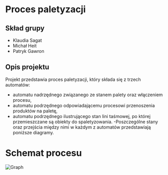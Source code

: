 # Proces paletyzacji
## Skład grupy
* Klaudia Sagat
* Michał Heit
* Patryk Gawron

## Opis projektu

Projekt przedstawia proces paletyzacji, który składa się z trzech automatów: 
* automatu nadrzędnego związanego ze stanem palety oraz włączeniem procesu,
* automatu podrzędnego odpowiadającemu procesowi przenoszenia produktów na paletę,
* automatu podrzędnego ilustrującego stan lini taśmowej, po której przemieszczane są obiekty do spaletyzowania.
-Poszczególne stany oraz przejścia między nimi w każdym z automatów przedstawiają poniższe diagramy. 

# Schemat procesu
![Graph](https://github.com/patrykGawron/TSWR_projekt/blob/master/diagrams.png)

